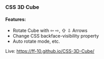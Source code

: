 ### CSS 3D Cube

#### Features:
- Rotate Cube with ⇦ ⇨, ⇧ ⇩ Arrows
- Change CSS backface-visibility property
- Auto rotate mode, etc.

Live: https://ff-10.github.io/CSS-3D-Cube/